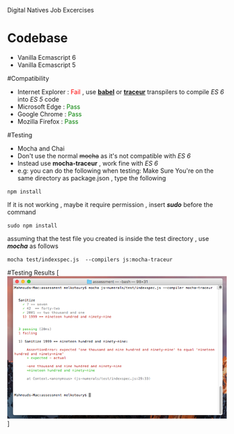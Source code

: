Digital Natives Job Excercises

# Codebase
* Vanilla Ecmascript 6
* Vanilla Ecmascript 5

#Compatibility

* Internet Explorer : <span style="color:red">Fail</span> , use **[babel](https://babeljs.io/)** or **[traceur](https://github.com/google/traceur-compiler)** transpilers to compile _ES 6_ into _ES 5_ code
* Microsoft Edge    : <span style="color:green">Pass</span> 
* Google Chrome     : <span style="color:green">Pass</span>
* Mozilla Firefox   : <span style="color:green">Pass</span>

#Testing
* Mocha and Chai
* Don't use the normal ~~mocha~~ as it's not compatible with _ES 6_ 
* Instead use **mocha-traceur** , work fine with _ES 6_
* e.g: you can do the following when testing:
Make Sure You're on the same directory as package.json , type the following
```shell
npm install
```
If it is not working , maybe it require permission , insert _**sudo**_ before the command

```shell
sudo npm install
```
assuming that the test file you created is inside the test directory , use _**mocha**_ as follows

```shell
mocha test/indexspec.js  --compilers js:mocha-traceur
```
#Testing Results
[!['Result Image Appears here](js-numerals/test_snapshot.PNG)]